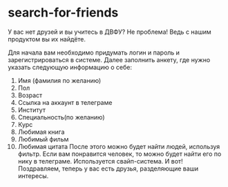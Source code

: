 # search-for-friends
У вас нет друзей и вы учитесь в ДВФУ? Не проблема! Ведь с нашим продуктом вы их найдёте.

Для начала вам необходимо придумать логин и пароль и зарегистрироваться в системе.
Далее заполнить анкету, где нужно указать следующую информацию о себе:
1) Имя (фамилия по желанию)
2) Пол
3) Возраст
4) Ссылка на аккаунт в телеграме
5) Институт
6) Специальность(по желанию)
7) Курс
8) Любимая книга
9) Любимый фильм
10) Любимая цитата
После этого можно будет найти людей, используя фильтр. Если вам понравится человек, то можно будет найти его по нику в телеграме. Используется свайп-система.
И вот! Поздравляем, теперь у вас есть друзья, разделяющие ваши интересы.
